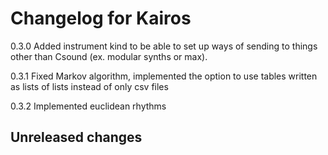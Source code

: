 # Changelog for Kairos

0.3.0 Added instrument kind to be able to set up ways of sending to things other than Csound (ex. modular synths or max).

0.3.1 Fixed Markov algorithm, implemented the option to use  tables written as lists of lists instead of only csv files

0.3.2 Implemented euclidean rhythms

## Unreleased changes
